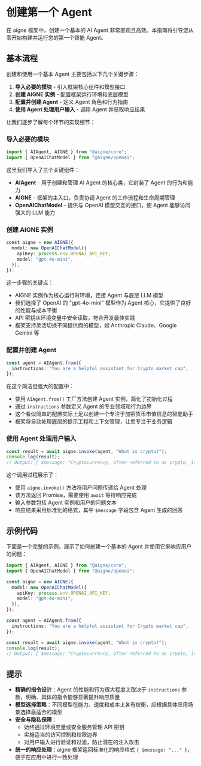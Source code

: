 # 创建第一个 Agent

在 aigne 框架中，创建一个基本的 AI Agent 非常直观且高效。本指南将引导您从零开始构建并运行您的第一个智能 Agent。

## 基本流程

创建和使用一个基本 Agent 主要包括以下几个关键步骤：

1. **导入必要的模块** - 引入框架核心组件和模型接口
2. **创建 AIGNE 实例** - 配置框架运行环境和底层模型
3. **配置并创建 Agent** - 定义 Agent 角色和行为指南
4. **使用 Agent 处理用户输入** - 调用 Agent 并获取响应结果

让我们逐步了解每个环节的实现细节：

### 导入必要的模块

```ts file="../../docs-examples/test/build-first-agent.test.ts" region="example-build-first-agent" only_imports
import { AIAgent, AIGNE } from "@aigne/core";
import { OpenAIChatModel } from "@aigne/openai";
```

这里我们导入了三个关键组件：

* **AIAgent** - 用于创建和管理 AI Agent 的核心类，它封装了 Agent 的行为和能力
* **AIGNE** - 框架的主入口，负责协调 Agent 的工作流程和生命周期管理
* **OpenAIChatModel** - 提供与 OpenAI 模型交互的接口，使 Agent 能够访问强大的 LLM 能力

### 创建 AIGNE 实例

```ts file="../../docs-examples/test/build-first-agent.test.ts" region="example-build-first-agent-create-aigne" exclude_imports
const aigne = new AIGNE({
  model: new OpenAIChatModel({
    apiKey: process.env.OPENAI_API_KEY,
    model: "gpt-4o-mini",
  }),
});
```

这一步骤的关键点：

* AIGNE 实例作为核心运行时环境，连接 Agent 与底层 LLM 模型
* 我们选择了 OpenAI 的 "gpt-4o-mini" 模型作为 Agent 核心，它提供了良好的性能与成本平衡
* API 密钥从环境变量中安全读取，符合开发最佳实践
* 框架支持灵活切换不同提供商的模型，如 Anthropic Claude、Google Gemini 等

### 配置并创建 Agent

```ts file="../../docs-examples/test/build-first-agent.test.ts" region="example-build-first-agent-create-agent" exclude_imports
const agent = AIAgent.from({
  instructions: "You are a helpful assistant for Crypto market cap",
});
```

在这个简洁但强大的配置中：

* 使用 `AIAgent.from()` 工厂方法创建 Agent 实例，简化了初始化过程
* 通过 `instructions` 参数定义 Agent 的专业领域和行为边界
* 这个看似简单的配置实际上足以创建一个专注于加密货币市值信息的智能助手
* 框架将自动处理底层的提示工程和上下文管理，让您专注于业务逻辑

### 使用 Agent 处理用户输入

```ts file="../../docs-examples/test/build-first-agent.test.ts" region="example-build-first-agent-invoke-agent" exclude_imports
const result = await aigne.invoke(agent, "What is crypto?");
console.log(result);
// Output: { $message: "Cryptocurrency, often referred to as crypto, is a type of digital or virtual currency that uses cryptography for security" }
```

这个调用过程展示了：

* 使用 `aigne.invoke()` 方法将用户问题传递给 Agent 处理
* 该方法返回 Promise，需要使用 `await` 等待响应完成
* 输入参数包括 Agent 实例和用户的问题文本
* 响应结果采用标准化的格式，其中 `$message` 字段包含 Agent 生成的回答

## 示例代码

下面是一个完整的示例，展示了如何创建一个基本的 Agent 并使用它来响应用户的问题：

```ts file="../../docs-examples/test/build-first-agent.test.ts" region="example-build-first-agent"
import { AIAgent, AIGNE } from "@aigne/core";
import { OpenAIChatModel } from "@aigne/openai";

const aigne = new AIGNE({
  model: new OpenAIChatModel({
    apiKey: process.env.OPENAI_API_KEY,
    model: "gpt-4o-mini",
  }),
});

const agent = AIAgent.from({
  instructions: "You are a helpful assistant for Crypto market cap",
});

const result = await aigne.invoke(agent, "What is crypto?");
console.log(result);
// Output: { $message: "Cryptocurrency, often referred to as crypto, is a type of digital or virtual currency that uses cryptography for security" }
```

## 提示

* **精确的指令设计**：Agent 的性能和行为很大程度上取决于 `instructions` 参数，明确、具体的指令能够显著提升响应质量
* **模型选择策略**：不同模型在能力、速度和成本上各有权衡，应根据具体应用场景选择最适合的模型
* **安全与隐私保障**：
  * 始终通过环境变量或安全服务管理 API 密钥
  * 实施适当的访问控制和权限边界
  * 对用户输入进行验证和过滤，防止潜在的注入攻击
* **统一的响应处理**：aigne 框架返回标准化的响应格式 `{ $message: "..." }`，便于在应用中进行一致处理
